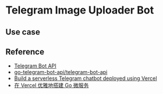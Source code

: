 # Telegram Image Uploader Bot


## Use case



## Reference

- [Telegram Bot API](https://core.telegram.org/bots/api#available-methods)
- [go-telegram-bot-api/telegram-bot-api](https://github.com/go-telegram-bot-api/telegram-bot-api)
- [Build a serverless Telegram chatbot deployed using Vercel](https://www.marclittlemore.com/serverless-telegram-chatbot-vercel/)
- [在 Vercel 优雅地搭建 Go 微服务](https://sorcererxw.com/articles/vercel-go-microservice)